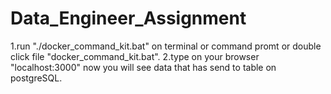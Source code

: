 # Data_Engineer_Assignment
1.run "./docker_command_kit.bat" on terminal or command promt or double click file "docker_command_kit.bat".
2.type on your browser "localhost:3000"
now you will see data that has send to table on postgreSQL.

